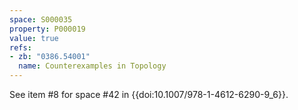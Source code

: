 ```yaml
---
space: S000035
property: P000019
value: true
refs:
- zb: "0386.54001"
  name: Counterexamples in Topology
---
```


See item #8 for space #42 in {{doi:10.1007/978-1-4612-6290-9_6}}.
